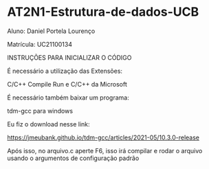 # AT2N1-Estrutura-de-dados-UCB
Aluno: Daniel Portela Lourenço

Matrícula: UC21100134


INSTRUÇÕES PARA INICIALIZAR O CÓDIGO

É necessário a utilização das Extensões:

C/C++ Compile Run e C/C++ da Microsoft

É necessário também baixar um programa:

tdm-gcc para windows

Eu fiz o download nesse link:

https://jmeubank.github.io/tdm-gcc/articles/2021-05/10.3.0-release

Após isso, no arquivo.c aperte F6, isso irá compilar e rodar o arquivo usando o argumentos de configuração padrão

